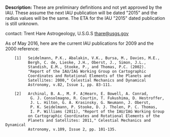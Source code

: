 **Description:**
   These are preliminary definitions and not yet approved by the IAU. These assume the next IAU publication will be dated "2015" and the radius values will be the same. The ETA for the IAU "2015" dated publication is still unknown.

contact:
Trent Hare
Astrogeology, U.S.G.S
thare@usgs.gov

As of May 2016, here are the current IAU publications for 2009 and the 2000 reference:

        [1]   Seidelmann, P.K., Abalakin, V.K., Bursa, M., Davies, M.E.,
              Bergh, C. de, Lieske, J.H., Oberst, J., Simon, J.L.,
              Standish, E.M., Stooke, P., and Thomas, P.C. (2002).
              "Report of the IAU/IAG Working Group on Cartographic
              Coordinates and Rotational Elements of the Planets and
              Satellites: 2000," Celestial Mechanics and Dynamical
              Astronomy, v.82, Issue 1, pp. 83-111.

        [2]   Archinal, B. A., M. F. A¦Hearn, E. Bowell, A. Conrad,
               G. J. Consolmagno, R. Courtin, T. Fukushima, D. Hestroffer,
               J. L. Hilton, G. A. Krasinsky, G. Neumann, J. Oberst,
               P. K. Seidelmann, P. Stooke, D. J. Tholen, P. C. Thomas,
               I. P. Williams (2011), "Report of the IAU/IAG Working Group
              on Cartographic Coordinates and Rotational Elements of the
              Planets and Satellites: 2011," Celestial Mechanics and Dynamical
              Astronomy, v.109, Issue 2, pp. 101-135.
